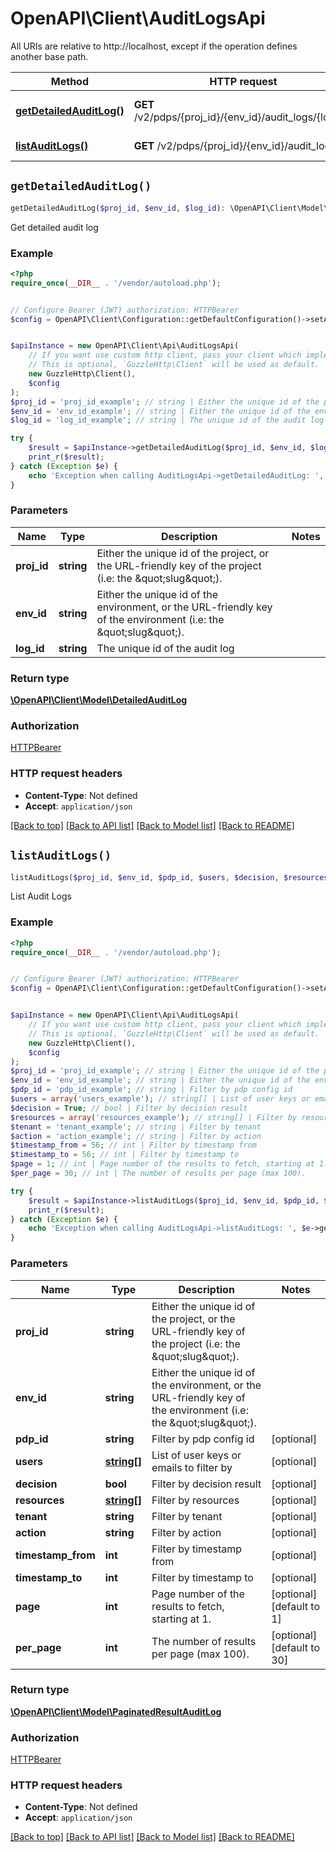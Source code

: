 # OpenAPI\Client\AuditLogsApi

All URIs are relative to http://localhost, except if the operation defines another base path.

| Method | HTTP request | Description |
| ------------- | ------------- | ------------- |
| [**getDetailedAuditLog()**](AuditLogsApi.md#getDetailedAuditLog) | **GET** /v2/pdps/{proj_id}/{env_id}/audit_logs/{log_id} | Get detailed audit log |
| [**listAuditLogs()**](AuditLogsApi.md#listAuditLogs) | **GET** /v2/pdps/{proj_id}/{env_id}/audit_logs | List Audit Logs |


## `getDetailedAuditLog()`

```php
getDetailedAuditLog($proj_id, $env_id, $log_id): \OpenAPI\Client\Model\DetailedAuditLog
```

Get detailed audit log

### Example

```php
<?php
require_once(__DIR__ . '/vendor/autoload.php');


// Configure Bearer (JWT) authorization: HTTPBearer
$config = OpenAPI\Client\Configuration::getDefaultConfiguration()->setAccessToken('YOUR_ACCESS_TOKEN');


$apiInstance = new OpenAPI\Client\Api\AuditLogsApi(
    // If you want use custom http client, pass your client which implements `GuzzleHttp\ClientInterface`.
    // This is optional, `GuzzleHttp\Client` will be used as default.
    new GuzzleHttp\Client(),
    $config
);
$proj_id = 'proj_id_example'; // string | Either the unique id of the project, or the URL-friendly key of the project (i.e: the \"slug\").
$env_id = 'env_id_example'; // string | Either the unique id of the environment, or the URL-friendly key of the environment (i.e: the \"slug\").
$log_id = 'log_id_example'; // string | The unique id of the audit log

try {
    $result = $apiInstance->getDetailedAuditLog($proj_id, $env_id, $log_id);
    print_r($result);
} catch (Exception $e) {
    echo 'Exception when calling AuditLogsApi->getDetailedAuditLog: ', $e->getMessage(), PHP_EOL;
}
```

### Parameters

| Name | Type | Description  | Notes |
| ------------- | ------------- | ------------- | ------------- |
| **proj_id** | **string**| Either the unique id of the project, or the URL-friendly key of the project (i.e: the \&quot;slug\&quot;). | |
| **env_id** | **string**| Either the unique id of the environment, or the URL-friendly key of the environment (i.e: the \&quot;slug\&quot;). | |
| **log_id** | **string**| The unique id of the audit log | |

### Return type

[**\OpenAPI\Client\Model\DetailedAuditLog**](../Model/DetailedAuditLog.md)

### Authorization

[HTTPBearer](../../README.md#HTTPBearer)

### HTTP request headers

- **Content-Type**: Not defined
- **Accept**: `application/json`

[[Back to top]](#) [[Back to API list]](../../README.md#endpoints)
[[Back to Model list]](../../README.md#models)
[[Back to README]](../../README.md)

## `listAuditLogs()`

```php
listAuditLogs($proj_id, $env_id, $pdp_id, $users, $decision, $resources, $tenant, $action, $timestamp_from, $timestamp_to, $page, $per_page): \OpenAPI\Client\Model\PaginatedResultAuditLog
```

List Audit Logs

### Example

```php
<?php
require_once(__DIR__ . '/vendor/autoload.php');


// Configure Bearer (JWT) authorization: HTTPBearer
$config = OpenAPI\Client\Configuration::getDefaultConfiguration()->setAccessToken('YOUR_ACCESS_TOKEN');


$apiInstance = new OpenAPI\Client\Api\AuditLogsApi(
    // If you want use custom http client, pass your client which implements `GuzzleHttp\ClientInterface`.
    // This is optional, `GuzzleHttp\Client` will be used as default.
    new GuzzleHttp\Client(),
    $config
);
$proj_id = 'proj_id_example'; // string | Either the unique id of the project, or the URL-friendly key of the project (i.e: the \"slug\").
$env_id = 'env_id_example'; // string | Either the unique id of the environment, or the URL-friendly key of the environment (i.e: the \"slug\").
$pdp_id = 'pdp_id_example'; // string | Filter by pdp config id
$users = array('users_example'); // string[] | List of user keys or emails to filter by
$decision = True; // bool | Filter by decision result
$resources = array('resources_example'); // string[] | Filter by resources
$tenant = 'tenant_example'; // string | Filter by tenant
$action = 'action_example'; // string | Filter by action
$timestamp_from = 56; // int | Filter by timestamp from
$timestamp_to = 56; // int | Filter by timestamp to
$page = 1; // int | Page number of the results to fetch, starting at 1.
$per_page = 30; // int | The number of results per page (max 100).

try {
    $result = $apiInstance->listAuditLogs($proj_id, $env_id, $pdp_id, $users, $decision, $resources, $tenant, $action, $timestamp_from, $timestamp_to, $page, $per_page);
    print_r($result);
} catch (Exception $e) {
    echo 'Exception when calling AuditLogsApi->listAuditLogs: ', $e->getMessage(), PHP_EOL;
}
```

### Parameters

| Name | Type | Description  | Notes |
| ------------- | ------------- | ------------- | ------------- |
| **proj_id** | **string**| Either the unique id of the project, or the URL-friendly key of the project (i.e: the \&quot;slug\&quot;). | |
| **env_id** | **string**| Either the unique id of the environment, or the URL-friendly key of the environment (i.e: the \&quot;slug\&quot;). | |
| **pdp_id** | **string**| Filter by pdp config id | [optional] |
| **users** | [**string[]**](../Model/string.md)| List of user keys or emails to filter by | [optional] |
| **decision** | **bool**| Filter by decision result | [optional] |
| **resources** | [**string[]**](../Model/string.md)| Filter by resources | [optional] |
| **tenant** | **string**| Filter by tenant | [optional] |
| **action** | **string**| Filter by action | [optional] |
| **timestamp_from** | **int**| Filter by timestamp from | [optional] |
| **timestamp_to** | **int**| Filter by timestamp to | [optional] |
| **page** | **int**| Page number of the results to fetch, starting at 1. | [optional] [default to 1] |
| **per_page** | **int**| The number of results per page (max 100). | [optional] [default to 30] |

### Return type

[**\OpenAPI\Client\Model\PaginatedResultAuditLog**](../Model/PaginatedResultAuditLog.md)

### Authorization

[HTTPBearer](../../README.md#HTTPBearer)

### HTTP request headers

- **Content-Type**: Not defined
- **Accept**: `application/json`

[[Back to top]](#) [[Back to API list]](../../README.md#endpoints)
[[Back to Model list]](../../README.md#models)
[[Back to README]](../../README.md)
